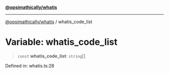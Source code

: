 [**@opsimathically/whatis**](../README.md)

***

[@opsimathically/whatis](../README.md) / whatis\_code\_list

# Variable: whatis\_code\_list

> `const` **whatis\_code\_list**: `string`[]

Defined in: whatis.ts:28
